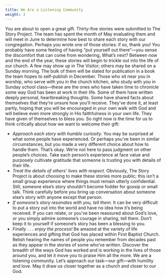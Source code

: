 ```yaml
---
title: We Are a Listening Community
weight: 3
---
```


You are about to open a great gift.
Thirty-five stories were submitted to The Story Project. The team has spent the month of May evaluating them and will meet in June to determine how best to share each story with our congregation. Perhaps you wrote one of those stories: if so, thank you! You probably have some feeling of having “put yourself out there”—you sense the discomfort that can come from wondering, What’s next?
Between now and the end of the year, these stories will begin to trickle out into the life of our church. A few may show up in The Visitor; others may be shared on a Sunday morning. The bulk of them will be slated for publication in a book the team hopes to self-publish in December.
Those who sit near you in worship, who serve with you in the church kitchen, who study with you in Sunday school class—these are the ones who have taken time to chronicle some way God has been at work in their life. Some of them have written deeply personal, heartbreaking thoughts. Some have shared facts about themselves that they’re unsure how you’ll receive. They’ve done it, at least partly, hoping that you will be encouraged in your own walk with God and will believe even more strongly in His faithfulness in your own life. They have given of themselves to bless you. So right now is the time for us to think critically about how we want to welcome their gift:
- *Approach each story with humble curiosity.* You may be surprised at what some people have experienced. Or perhaps you’ve been in similar circumstances, but you made a very different choice about how to handle them. That’s okay. We’re not here to pass judgment on other people’s choices. Take each person’s experience at face value and purposely cultivate gratitude that someone is trusting you with details of their life.  
- *Treat the details of others’ lives with respect.* Obviously, The Story Project is about choosing to make these stories more public; this isn’t a small group experience where things must remain utterly confidential. Still, someone else’s story shouldn’t become fodder for gossip or small talk. Think carefully before you bring up conversation about someone else’s story with anyone except that person.  
- *If someone’s story resonates with you, tell them.* It can be very difficult to put a story out into the world and have no idea how it’s being received. If you can relate, or you’ve been reassured about God’s love, or you simply admire someone’s courage in sharing, tell them. Don’t keep it to yourself if someone’s story has been a blessing to you.  
- *Finally . . . enjoy the process!* Be amazed at the variety of life experiences and gifting that God has placed within First Baptist Church. Relish hearing the names of people you remember from decades past as they appear in the stories of some who’ve written. Discover the breadth of the ways God has worked and is working in the lives of those around you, and let it move you to praise Him all the more.
We are a listening community. Let’s approach our task—our gift—with humility and love. May it draw us closer together as a church and closer to our God.